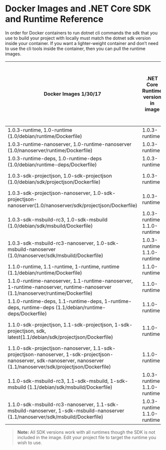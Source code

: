 # Docker Images and .NET Core SDK and Runtime Reference

In order for Docker containers to run dotnet cli commands the sdk that you use to build your project with locally must match the dotnet sdk version inside your container. If you want a lighter-weight container and don’t need to use the cli tools inside the container, then you can pull the runtime images.

|    Docker Images   1/30/17                                                                                                                                                   |    .NET Core   Runtime version in image    |    .NET Core SDK   version in image    (NOTE: All SDK versions can target all   runtimes)    |    Full SDK   version number    |
|------------------------------------------------------------------------------------------------------------------------------------------------------------------------------|--------------------------------------------|----------------------------------------------------------------------------------------------|---------------------------------|
|    1.0.3-runtime, 1.0-runtime (1.0/debian/runtime/Dockerfile)                                                                                                                |    1.0.3-runtime                           |    *See Note                                                                                 |    *See Note                    |
|    1.0.3-runtime-nanoserver, 1.0-runtime-nanoserver (1.0/nanoserver/runtime/Dockerfile)                                                                                      |    1.0.3-runtime                           |    *See Note                                                                                 |    *See Note                    |
|    1.0.3-runtime-deps, 1.0-runtime-deps (1.0/debian/runtime-deps/Dockerfile)                                                                                                 |    1.0.3-runtime                           |    *See Note                                                                                 |    *See Note                    |
|    1.0.3-sdk-projectjson, 1.0-sdk-projectjson (1.0/debian/sdk/projectjson/Dockerfile)                                                                                        |    1.0.3-runtime                           |    1.0.3-sdk-projectjson                                                                     |    1.0.0-preview2-003156        |
|    1.0.3-sdk-projectjson-nanoserver, 1.0-sdk-projectjson-nanoserver(1.0/nanoserver/sdk/projectjson/Dockerfile)                                                               |    1.0.3-runtime                           |    1.0.3-sdk-projectjson                                                                     |    1.0.0-preview2-003156        |
|    1.0.3-sdk-msbuild-rc3, 1.0-sdk-msbuild   (1.0/debian/sdk/msbuild/Dockerfile)                                                                                              |    1.0.3-runtime   1.1.0-runtime           |    1.0.3-sdk-msbuild-rc3                                                                     |    1.0.0-rc3-004517             |
|    1.0.3-sdk-msbuild-rc3-nanoserver, 1.0-sdk-msbuild-nanoserver   (1.0/nanoserver/sdk/msbuild/Dockerfile)                                                                    |    1.0.3-runtime   1.1.0-runtime           |    1.0.3-sdk-msbuild-rc3                                                                     |    1.0.0-rc3-004517             |
|    1.1.0-runtime, 1.1-runtime, 1-runtime, runtime   (1.1/debian/runtime/Dockerfile)                                                                                          |    1.1.0-runtime                           |    *See Note                                                                                 |    *See Note                    |
|    1.1.0-runtime-nanoserver, 1.1-runtime-nanoserver, 1-runtime-nanoserver, runtime-nanoserver   (1.1/nanoserver/runtime/Dockerfile)                                          |    1.1.0-runtime                           |    *See Note                                                                                 |    *See Note                    |
|    1.1.0-runtime-deps, 1.1-runtime-deps, 1-runtime-deps, runtime-deps   (1.1/debian/runtime-deps/Dockerfile)                                                                 |    1.1.0-runtime                           |    *See Note                                                                                 |    *See Note                    |
|    1.1.0-sdk-projectjson, 1.1-sdk-projectjson, 1-sdk-projectjson, sdk, latest(1.1/debian/sdk/projectjson/Dockerfile)                                                         |    1.1.0-runtime                           |    1.1.0-sdk-projectjson                                                                     |    1.0.0-preview2-1-003177      |
|    1.1.0-sdk-projectjson-nanoserver, 1.1-sdk-projectjson-nanoserver, 1-sdk-projectjson-nanoserver, sdk-nanoserver, nanoserver (1.1/nanoserver/sdk/projectjson/Dockerfile)    |    1.1.0-runtime                           |    1.1.0-sdk-projectjson                                                                     |    1.0.0-preview2-1-003177      |
|    1.1.0-sdk-msbuild-rc3, 1.1-sdk-msbuild, 1-sdk-msbuild   (1.1/debian/sdk/msbuild/Dockerfile)                                                                               |    1.0.3-runtime   1.1.0-runtime           |    1.1.0-sdk-msbuild                                                                         |    1.0.0-rc3-004517             |
|    1.1.0-sdk-msbuild-rc3-nanoserver, 1.1-sdk-msbuild-nanoserver, 1-sdk-msbuild-nanoserver   (1.1/nanoserver/sdk/msbuild/Dockerfile)                                          |    1.0.3-runtime   1.1.0-runtime           |    1.1.0-sdk-msbuild                                                                         |    1.0.0-rc3-004517             |

> **Note:** All SDK versions work with all runtimes though the SDK is not included in the image. Edit your project file to target the runtime you wish to use.